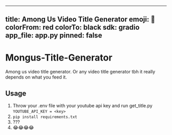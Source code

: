 
---
title: Among Us Video Title Generator
emoji: 🗿
colorFrom: red
colorTo: black
sdk: gradio
app_file: app.py
pinned: false
---

# Mongus-Title-Generator
Among us video title generator. Or any video title generator tbh it really depends on what you feed it.

## Usage
1. Throw your .env file with your youtube api key and run get_title.py ``YOUTUBE_API_KEY = <key>``
2. ``pip install requirements.txt``
3. ???
4. 😂😂😂😂
